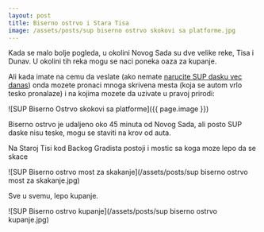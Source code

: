 ```yaml
---
layout: post
title: Biserno ostrvo i Stara Tisa
image: /assets/posts/sup biserno ostrvo skokovi sa platforme.jpg
---
```


Kada se malo bolje pogleda, u okolini Novog Sada su dve velike reke, Tisa i
Dunav. U okolini tih reka mogu se naci poneka oaza za kupanje.

Ali kada imate na cemu da veslate (ako nemate [narucite SUP dasku vec
danas](/naruci)) onda mozete pronaci mnoga skrivena mesta (koja se autom
vrlo tesko pronalaze) i na kojima mozete da uzivate u pravoj prirodi:

![SUP Biserno Ostrvo skokovi sa platforme]({{ page.image }})

Biserno ostrvo je udaljeno oko 45 minuta od Novog Sada, ali posto SUP daske nisu
teske, mogu se staviti na krov od auta.

Na Staroj Tisi kod Backog Gradista postoji i mostic sa koga moze lepo da se
skace

![SUP Biserno ostrvo most za skakanje](/assets/posts/sup biserno ostrvo most za skakanje.jpg)

Sve u svemu, lepo kupanje.

![SUP Biserno ostrvo kupanje](/assets/posts/sup biserno ostrvo kupanje.jpg)
